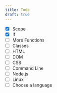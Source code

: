 ```yaml
---
title: Todo
draft: true
---
```


- [x] Scope
- [x] If
- [ ] More Functions
- [ ] Classes
- [ ] HTML
- [ ] DOM
- [ ] CSS
- [ ] Command Line
- [ ] Node.js
- [ ] Linux
- [ ] Choose a language
